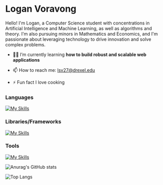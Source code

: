 ﻿# Logan Voravong

Hello! I'm Logan, a Computer Science student with concentrations in Artificial Intelligence and Machine Learning, as well as algorithms and theory. I'm also pursuing minors in Mathematics and Economics, and I'm passionate about leveraging technology to drive innovation and solve complex problems.

* 👨‍💻 I’m currently learning **how to build robust and scalable web applications**

* 📫 How to reach me: lsv27@drexel.edu

* ⚡ Fun fact I love cooking


### Languages

[![My Skills](https://skillicons.dev/icons?i=html,css,js,nodejs,python,java)](https://skillicons.dev)

### Libraries/Frameworks

[![My Skills](https://skillicons.dev/icons?i=react,express,spring,flask,sklearn)](https://skillicons.dev)

### Tools

[![My Skills](https://skillicons.dev/icons?i=mongodb,postgresql)](https://skillicons.dev)


![Anurag's GitHub stats](https://github-readme-stats.vercel.app/api?username=verlias&show_icons=true&theme=gruvbox)

![Top Langs](https://github-readme-stats.vercel.app/api/top-langs/?username=verlias&layout=compact&theme=gruvbox)




